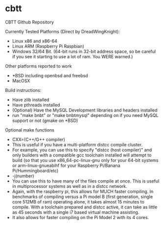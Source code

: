 cbtt
====

CBTT Github Repository

Currently Tested Platforms (Direct by DreadWingKnight):
* Linux x86 and x86-64
* Linux ARM (Raspberry Pi Raspbian)
* Windows 32/64 Bit. (64-bit runs in 32-bit address space, so be careful if you see it starting to use a lot of ram. You WERE warned.)

Other platforms reported to work
* *BSD including openbsd and freebsd
* MacOSX

Build instructions:
* Have zlib installed
* Have pthreads installed
* (Optional) Have the MySQL Development libraries and headers installed
* run "make bnbt" or "make bnbtmysql" depending on if you need MySQL support or not (gmake on *BSD)

Optional make functions
* CXX=(C++/G++ compiler)
 * This is useful if you have a multi-platform distcc compile cluster.
 * For example, you can use this to specify "distcc (host compiler)" and only builders with a compatible gcc toolchain installed will attempt to build (so that you use x86_64-pc-linux-gnu only for your 64-bit systems or arm-linux-gnueabihf for your Raspberry Pi/Banana Pi/Hummingboard/etc)
* -j(number)
 * You can use this to have many of the files compile at once. This is useful in multiprocessor systems as well as in a distcc network.
 * Again, with the raspberry pi, this allows for MUCH faster compiling. In benchmarks of compiling versus a Pi model B (first generation, single core 512MB of ram) operating alone, it takes almost 15 minutes to compile. With a toolchain prepared and distcc active, it can take as little as 45 seconds with a single i7 based virtual machine assisting.
 * It also allows for faster compiling on the Pi Model 2 with its 4 cores.